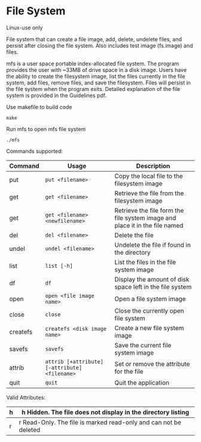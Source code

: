 # File System

Linux-use only

File system that can create a file image, add, delete, undelete files, and persist after closing the file system. Also includes test image (fs.image) and files.


mfs is a user space portable index-allocated file system. The program provides the user with ~33MB of drive space in a disk image.
Users have the ability to create the filesystem image, list the files currently in the file system, add files, remove files, and save the filesystem.
Files will persist in the file system when the program exits.
Detailed explanation of the file system is provided in the Guidelines pdf.

Use makefile to build code
```
make
```

Run mfs to open mfs file system
```
./mfs
```


Commands supported:


| **Command**                | **Usage**                                       | **Description**                                                                               |
|------------------------|---------------------------------------------|-------------------------------------------------------------------------------------------|
| put                    | ```put <filename>```                              | Copy the local file to the filesystem image                                               |
| get                    | ```get <filename>```                              | Retrieve the file from the filesystem image                                               |
| get                    | ```get <filename> <newfilename>```                | Retrieve the file form the file system image and place it in the file named <newfilename> |
| del                    | ```del <filename>```                              | Delete the file                                                                           |
| undel                  | ```undel <filename>```                            | Undelete the file if found in the directory                                               |
| list                   | ```list [-h]```                                   | List the files in the file system image                                                   |
| df                     | ```df```                                          | Display the amount of disk space left in the file system                                  |
| open                   | ```open <file image name>```                      | Open a file system image                                                                  |
| close                  | ```close```                                       | Close the currently open file system                                                      |
| createfs               | ```createfs <disk image name>```                  | Create a new file system image                                                            |
| savefs                 | ```savefs```                                      | Save the current file system image                                                        |
| attrib                 | ```attrib [+attribute] [-attribute] <filename>``` | Set or remove the attribute for the file                                                  |
| quit                   | ```quit```                                        | Quit the application                                                                      |


Valid Attributes:

| h                                 | h Hidden. The file does not display in the directory listing     |
|-----------------------------------|------------------------------------------------------------------|
| r                                 | r Read-Only. The file is marked read-only and can not be deleted |